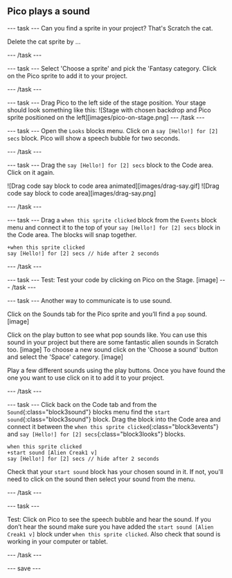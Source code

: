 ## Pico plays a sound

--- task ---
Can you find a sprite in your project? That's Scratch the cat. 

Delete the cat sprite by ...

--- /task ---

--- task ---
Select 'Choose a sprite' and pick the 'Fantasy category. Click on the Pico sprite to add it to your project.

--- /task ---

--- task ---
Drag Pico to the left side of the stage position. Your stage should look something like this:
![Stage with chosen backdrop and Pico sprite positioned on the left][images/pico-on-stage.png] 
--- /task ---

--- task ---
Open the `Looks` blocks menu. Click on a `say [Hello!] for [2] secs` block.
Pico will show a speech bubble for two seconds. 

--- /task ---

--- task ---
Drag the  `say [Hello!] for [2] secs` block to the Code area. Click on it again. 

![Drag code say block to code area animated][images/drag-say.gif] 
![Drag code say block to code area][images/drag-say.png] 

--- /task ---

--- task ---
Drag a `when this sprite clicked` block from the `Events` block menu and connect it to the top of your `say [Hello!] for [2] secs` block in the Code area. The blocks will snap together.

```blocks3
+when this sprite clicked
say [Hello!] for [2] secs // hide after 2 seconds
```

--- /task ---

--- task ---
Test: Test your code by clicking on Pico on the Stage. 
[image]
--- /task ---

--- task ---
Another way to communicate is to use sound.

Click on the Sounds tab for the Pico sprite and you’ll find a `pop` sound. 
[image]

Click on the play button to see what pop sounds like. You can use this sound in your project but there are some fantastic alien sounds in Scratch too. 
[image]
To choose a new sound click on the 'Choose a sound' button and select the 'Space' category. 
[image]

Play a few different sounds using  the play buttons. Once you have found the one you want to use click on it to add it to your project. 

--- /task ---

--- task ---
Click back on the Code tab and from the `Sound`{:class="block3sound"} blocks menu find the `start sound`{:class="block3sound"} block. Drag the block into the Code area and connect it between the `when this sprite clicked`{:class="block3events"} and `say [Hello!] for [2] secs`{:class="block3looks"} blocks. 

```blocks3
when this sprite clicked
+start sound [Alien Creak1 v]
say [Hello!] for [2] secs // hide after 2 seconds
```

Check that your `start sound` block has your chosen sound in it. If not, you'll need to click on the sound then select your sound from the menu.

--- /task ---

--- task ---

Test: Click on Pico to see the speech bubble and hear the sound. If you don’t hear the sound make sure you have added the `start sound [Alien Creak1 v]` block under `when this sprite clicked`. Also check that sound is working in your computer or tablet. 

--- /task ---

--- save ---
